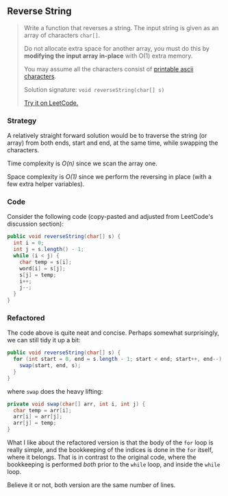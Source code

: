 ## Reverse String

> Write a function that reverses a string. The input string is given as an array of characters `char[]`.
>
> Do not allocate extra space for another array, you must do this by **modifying the input array in-place** with O(1) extra memory.
>
> You may assume all the characters consist of [printable ascii characters](https://en.wikipedia.org/wiki/ASCII#Printable_characters).
>
> Solution signature: `void reverseString(char[] s)`
>
> [Try it on LeetCode.](https://leetcode.com/problems/reverse-string/)



### Strategy

A relatively straight forward solution would be to traverse the string (or array) from both ends, start and end, at the same time, while swapping the characters.

Time complexity is *O(n)* since we scan the array one.

Space complexity is *O(1)* since we perform the reversing in place (with a few extra helper variables).

### Code

Consider the following code (copy-pasted and adjusted from LeetCode's discussion section):

```java
public void reverseString(char[] s) {
  int i = 0;
  int j = s.length() - 1;
  while (i < j) {
    char temp = s[i];
    word[i] = s[j];
    s[j] = temp;
    i++;
    j--;
  }
}
```



### Refactored

The code above is quite neat and concise. Perhaps somewhat surprisingly, we can still tidy it up a bit:

```java
public void reverseString(char[] s) {
  for (int start = 0, end = s.length - 1; start < end; start++, end--) {
    swap(start, end, s);
  }
}
```

where `swap` does the heavy lifting:

```java
private void swap(char[] arr, int i, int j) {
  char temp = arr[i];
  arr[i] = arr[j];
  arr[j] = temp;
}
```

What I like about the refactored version is that the body of the `for` loop is really simple, and the bookkeeping of the indices is done in the `for` itself, where it belongs. That is in contrast to the original code, where the bookkeeping is performed *both* prior to the `while` loop, and inside the `while` loop.

Believe it or not, both version are the same number of lines.